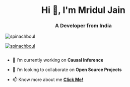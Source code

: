 <h1 align="center">Hi 👋, I'm Mridul Jain</h1>
<h3 align="center">A Developer from India</h3>

<p align="left"> <img src="https://komarev.com/ghpvc/?username=spinachboul&label=Profile%20views&color=0e75b6&style=flat" alt="spinachboul" /> </p>

<p align="left"> <a href="https://github.com/ryo-ma/github-profile-trophy"><img src="https://github-profile-trophy.vercel.app/?username=spinachboul" alt="spinachboul" /></a> </p>

<p align="left"> <a href="https://twitter.com/" target="blank"><img src="https://img.shields.io/twitter/follow/?logo=twitter&style=for-the-badge" alt="" /></a> </p>

- 🔭 I’m currently working on **Causal Inference**

- 👯 I’m looking to collaborate on **Open Source Projects**

- 📫 Know more about me <strong><a href="https://portfolio-tau-seven-64hvm6s2l9.vercel.app/" target="_blank">Click Me!</a></strong>



